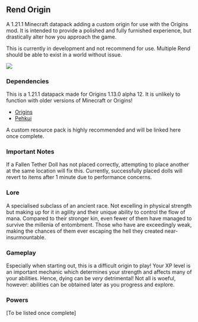 ## Rend Origin

A 1.21.1 Minecraft datapack adding a custom origin for use with the Origins mod. It is intended to provide a polished and fully furnished experience, but drastically alter how you approach the game.

This is currently in development and not recommend for use. Multiple Rend should be able to exist in a world without issue.

![](https://progress-bar.xyz/95/?title=Estimated+Progress)

### Dependencies

This is a 1.21.1 datapack made for Origins 1.13.0 alpha 12. It is unlikely to function with older versions of Minecraft or Origins!

- [Origins](https://modrinth.com/mod/origins)
- [Pehkui](https://modrinth.com/mod/pehkui)

A custom resource pack is highly recommended and will be linked here once complete.

### Important Notes

If a Fallen Tether Doll has not placed correctly, attempting to place another at the same location will fix this. Currently, successfully placed dolls will revert to items after 1 minute due to performance concerns.

### Lore

A specialised subclass of an ancient race. Not excelling in physical strength
but making up for it in agility and their unique ability to
control the flow of mana. Compared to their stronger kin, even
fewer of them have managed to survive the millenia of
entombment. Those who have are exceedingly weak, making the
chances of them ever escaping the hell they created near-insurmountable.

### Gameplay

Especially when starting out, this is a difficult origin to play! Your XP level is an important mechanic which determines your strength and affects many of your abilities. Hence, dying can be _very_ detrimental! Not all is woeful, however: abilities can be obtained later as you progress and explore.

### Powers

[To be listed once complete]
